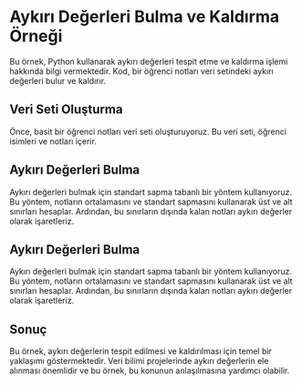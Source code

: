 # Aykırı Değerleri Bulma ve Kaldırma Örneği
Bu örnek, Python kullanarak aykırı değerleri tespit etme ve kaldırma işlemi hakkında bilgi vermektedir. Kod, bir öğrenci notları veri setindeki aykırı değerleri bulur ve kaldırır.

## Veri Seti Oluşturma
Önce, basit bir öğrenci notları veri seti oluşturuyoruz. Bu veri seti, öğrenci isimleri ve notları içerir.

## Aykırı Değerleri Bulma
Aykırı değerleri bulmak için standart sapma tabanlı bir yöntem kullanıyoruz. Bu yöntem, notların ortalamasını ve standart sapmasını kullanarak üst ve alt sınırları hesaplar. Ardından, bu sınırların dışında kalan notları aykırı değerler olarak işaretleriz.

## Aykırı Değerleri Bulma
Aykırı değerleri bulmak için standart sapma tabanlı bir yöntem kullanıyoruz. Bu yöntem, notların ortalamasını ve standart sapmasını kullanarak üst ve alt sınırları hesaplar. Ardından, bu sınırların dışında kalan notları aykırı değerler olarak işaretleriz.

## Sonuç
Bu örnek, aykırı değerlerin tespit edilmesi ve kaldırılması için temel bir yaklaşımı göstermektedir. Veri bilimi projelerinde aykırı değerlerin ele alınması önemlidir ve bu örnek, bu konunun anlaşılmasına yardımcı olabilir.
